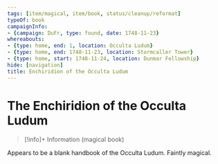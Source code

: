 ```yaml
---
tags: [item/magical, item/book, status/cleanup/reformat]
typeOf: book
campaignInfo:
- {campaign: DuFr, type: found, date: 1748-11-23}
whereabouts:
- {type: home, end: 1, location: Occulta Ludum}
- {type: home, end: 1748-11-23, location: Stormcaller Tower}
- {type: home, start: 1748-11-24, location: Dunmar Fellowship}
hide: [navigation]
title: Enchiridion of the Occulta Ludum
---
```

# The Enchiridion of the Occulta Ludum
>[!info]+ Information
> (magical book)
>> 
>> 

Appears to be a blank handbook of the Occulta Ludum. Faintly magical.



